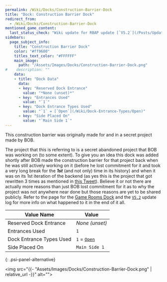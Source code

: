 ```yaml
---
permalink: /Wiki/Docks/Construction-Barrier-Dock
title: "Dock: Construction Barrier Dock"
redirect_from:
  - /Wiki/Docks/Construction-Barrier-Dock
mentioned_game_content:
  last_status_check: "Wiki update for RBAP update [`V5.2`](/Posts/Update-Log/5-2-0)"
sidebars:
  page_subject_info:
    title: "Construction Barrier Dock"
    color: "#ff9600"
    titles_text_color: "#FFFFFF"
    main_image:
      path: "/Assets/Images/Docks/Construction-Barrier-Dock.png"
#    description: ""
    data:
    - title: "Dock Data"
      data:
      - key: "Reserved Dock Entrance"
        value: "*None (unset)*"
      - key: "Entrances Used"
        value: "`1`"
      - key: "Dock Entrance Types Used"
        value: "`1` = [`Open`](/Wiki/Dock-Entrance-Types/Open)"
      - key: "Side Placed On"
        value: "`Main Side 1`"
---
```


This construction barrier was originally made for and in a secret project made by BOB.

The project that this is referring to is a secret abandoned project that BOB was working on (to some extent). To give you an idea this dock was added shortly after BOB made the construction barrier for that project back when he was still actively working on it (before he lost commitment for it and took a very long break for the ***1st*** (and not only) time in its history) and when it was on its 1st iteration of the backend (as yes this is the project that got rewritten 3 times as mentioned in [this Tweet](https://twitter.com/ThisBeBOB_/status/1369425968931176448)). Believe it or not there are actually more reasons than just BOB lost commitment for it as to why the project was not anywhere near done but those reasons are yet to be shared publicly. Refer to the page for the [Game Rooms Dock](/Wiki/Docks/Game-Rooms-Dock) and the [`V5.2`](/Posts/Update-Log/5-2-0) update log for more info on what happened to it in the end of it all.

| Value Name               | Value |
|-|-|
| Reserved Dock Entrance   | *None (unset)* |
| Entrances Used           | `1` |
| Dock Entrance Types Used | `1` = [`Open`](/Wiki/Dock-Entrance-Types/Open) |
| Side Placed On           | `Main Side 1` |
{: .psi-panel-alternative}

<img src="{{- "Assets/Images/Docks/Construction-Barrier-Dock.png" | relative_url -}}" alt="">